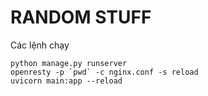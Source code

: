 # RANDOM STUFF
Các lệnh chạy 
```
python manage.py runserver
openresty -p `pwd` -c nginx.conf -s reload
uvicorn main:app --reload
```
